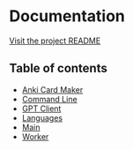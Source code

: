 <!--
SPDX-FileCopyrightText: Copyright 2023-2024 Attila Zsolt Somogyi
SPDX-License-Identifier: AGPL-3.0-or-later
-->

# Documentation

[Visit the project README](../README.md)

## Table of contents

- [Anki Card Maker](anki_card_maker.md)
- [Command Line](commandline.md)
- [GPT Client](gpt_client.md)
- [Languages](languages.md)
- [Main](main.md)
- [Worker](worker.md)
